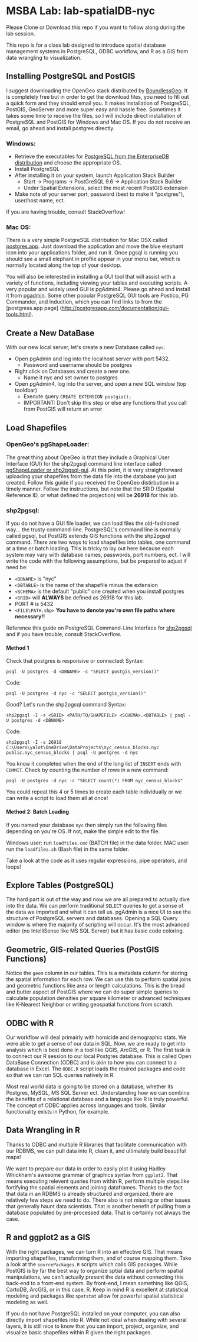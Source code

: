 # MSBA Lab: lab-spatialDB-nyc
Please Clone or Download this repo if you want to follow along during the lab session.

This repo is for a class lab designed to introduce spatial database management systems in PostgreSQL, ODBC workflow, and R as a GIS from data wrangling to visualization.

## Installing PostgreSQL and PostGIS

I suggest downloading the OpenGeo stack distributed by [BoundlessGeo](http://boundlessgeo.com/products/downloads/).  It is completely free but in order to get the download files, you need to fill out a quick form and they should email you.  It makes installation of PostgreSQL, PostGIS, GeoServer and more super easy and hassle free.  Sometimes it takes some time to receive the files, so I will include direct installation of PostgreSQL and PostGIS for Windows and Mac OS.  If you do not receive an email, go ahead and install postgres directly.

### Windows:

* Retrieve the executables for [PostgreSQL from the EnterpriseDB distribution](http://www.enterprisedb.com/products-services-training/pgdownload) and choose the appropriate OS.
* Install PostgreSQL
* After installing it on your system, launch Application Stack Builder
  * Start -> Programs -> PostGreSQL 9.6 -> Application Stack Builder
  * Under Spatial Extensions, select the most recent PostGIS extension
* Make note of your server port, password (best to make it "postgres"), user/host name, ect.

If you are having trouble, consult StackOverflow!

### Mac OS:

There is a very simple PostgreSQL distribution for Mac OSX called [postgres.app](http://postgresapp.com).  Just download the application and move the blue elephant icon into your applications folder, and run it.  Once pgsql is running you should see a small elephant in profile appear in your menu bar, which is normally located along the top of your desktop.  

You will also be interested in installing a GUI tool that will assist with a variety of functions, including viewing your tables and executing scripts.  A very popular and widely used GUI is pgAdmin4.  Please go ahead and install it from [pgadmin](https://www.pgadmin.org/download/macos4.php).  Some other popular PostgreSQL GUI tools are Postico, PG Commander, and Induction, which you can find links to from the [postgress.app page] (http://postgresapp.com/documentation/gui-tools.html).

## Create a New DataBase

With our new local server, let's create a new Database called `nyc`.
* Open pgAdmin and log into the localhost server with port 5432.
  * Password and username should be postgres
* Right click on Databases and create a new one.
  * Name it nyc and set owner to postgres
* Open pgAdmin4, log into the server, and open a new SQL window (top tooldbar)
  * Execute query `CREATE EXTENSION postgis();`
  * IMPORTANT: Don't skip this step or else any functions that you call from PostGIS will return an error

## Load Shapefiles

### OpenGeo's pgShapeLoader:

The great thing about OpeGeo is that they include a Graphical User Interface (GUI) for the shp2pgsql command line interface called [pgShapeLoader or shp2pgsql-gui](http://suite.opengeo.org/opengeo-docs/dataadmin/pgGettingStarted/pgshapeloader.html).  At this point, it is very straightforward uploading your shapefiles from the data file into the database you just created.  Follow this guide if you received the OpenGeo distirbution in a timely manner.  Follow the instructions, but note that the SRID (Spatial Reference ID, or what defined the projection) will be **26918** for this lab.

### shp2pgsql:

If you do not have a GUI file loader, we can load files the old-fashioned way... the trusty command-line.  PostgreSQL's command line is normally called pgsql, but PostGIS extends GIS functions with the shp2pgsql command.  There are two ways to load shapefiles into tables, one command at a time or batch loading.  This is tricky to lay out here because each system may vary with database names, passwords, port numbers, ect.  I will write the code with the following assumptions, but be prepared to adjust if need be:
* `<DBNAME>` is "nyc"
* `<DBTABLE>` is the name of the shapefile minus the extension
* `<SCHEMA>` is the default "public" one created when you install postgres
* `<SRID>` will **ALWAYS** be defined as 26918 for this lab.
* PORT # is 5432
* `<FILE\PATH.shp>` **You have to denote you're own file paths where necessary!!**

Reference this guide on PostgreSQL Command-Line Interface for [shp2pgsql](http://suite.opengeo.org/opengeo-docs/dataadmin/pgGettingStarted/shp2pgsql.html) and if you have trouble, consult StackOverflow.

#### Method 1
Check that postgres is responsive or connected:
Syntax: 
```
psql -U postgres -d <DBNAME> -c "SELECT postgis_version()"
```
Code: 
```
psql -U postgres -d nyc -c "SELECT postgis_version()"
```

Good? Let's run the shp2pgsql command
Syntax: 
```
shp2pgsql -I -s <SRID> <PATH/TO/SHAPEFILE> <SCHEMA>.<DBTABLE> | psql -U postgres -d <DBNAME>
```
Code: 
```
shp2pgsql -I -s 26918 C:\Users\yalot\OneDrive\DataProjects\nyc_census_blocks.nyc public.nyc_census_blocks | psql -U postgres -d nyc
```

You know it completed when the end of the long list of `INSERT` ends with `COMMIT`.  Check by counting the number of rows in a new command:
```
psql -U postgres -d nyc -c "SELECT count(*) FROM nyc_census_blocks"
```
You could repeat this 4 or 5 times to create each table individually or we can write a script to load them all at once!

#### Method 2: Batch Loading
If you named your database `nyc` then simply run the following files depending on you're OS.  If not, make the simple edit to the file.

Windows user: run `loadfiles.cmd` (BATCH file) in the data folder.
MAC user:  run the `loadfiles.sh` (Bash file) in the same folder.

Take a look at the code as it uses regular expressions, pipe operators, and loops! 

## Explore Tables (PostgreSQL)
The hard part is out of the way and now we are all prepared to actually dive into the data.  We can perform traditional `SELECT` queries to get a sense of the data we imported and what it can tell us.  pgAdmin is a nice UI to see the structure of PostgreSQL servers and databases.  Opening a SQL Query window is where the majority of scripting will occur.  It's the most advanced editor (no IntelliSense like MS SQL Server) but it has basic code coloring.

## Geometric, GIS-related Queries (PostGIS Functions)

Notice the `geom` column in our tables.  This is a metadata column for storing the spatial information for each row.  We can use this to perform spatial joins and geometric functions like area or length calculations.  This is the bread and butter aspect of PostGIS where we can do super simple queries to calculate population densities per square kilometer or advanced techniques like K-Nearest Neighbor or writing geospatial functions from scratch.

## ODBC with R

Our workflow will deal primairly with homicide and demographic stats.  We were able to get a sense of our data in SQL.  Now, we are ready to get into analysis which is best done in a tool like QGIS, ArcGIS, or R.  The first task is to connect our R session to our local Postgres database.  This is called Open DataBase Connection (ODBC) and is akin to how you can connect to a database in Excel.  The `ODBC.R` script loads the reuired packages and code so that we can run SQL queries natively in R.

Most real world data is going to be stored on a database, whether its Postgres, MySQL, MS SQL Server ect.  Understanding how we can combine the benefits of a relational database and a language like R is truly powerful.  The concept of ODBC applies across languages and tools.  Similar functionality exists in Python, for example.

## Data Wrangling in R 

Thanks to ODBC and multiple R libraries that facilitate communication with our RDBMS, we can pull data into R, clean it, and ultimately build beautiful maps!

We want to prepare our data in order to easily plot it using Hadley Whickham's awesome grammar of graphics syntax from `ggplot2`.  That means executing relevent queries from within R, perform multiple steps like fortifying the spatial elements and joining dataframes.  Thanks to the fact that data in an RDBMS is already structured and organized, there are relatively few steps we need to do.  There also is not missing or other issues that generally haunt data scientists.  That is another benefit of pulling from a database populated by pre-processed data.  That is certainly not always the case.

## R and ggplot2 as a GIS
With the right packages, we can turn R into an effective GIS.  That means importing shapefiles, transforming them, and of course mapping them.  Take a look at the `sourcePackages.R` scripts which calls GIS packages.  While PostGIS is by far the best way to organize sptial data and perform spatial manipulations, we can't actually present the data without connecting this back-end to a front-end system.  By front-end, I mean something like QGIS, CartoDB, ArcGIS, or in this case, R.  Keep in mind R is excellent at statistical modeling and packages like `spatstat` allow for powerful spatial statistical modeling as well. 

If you do not have PostgreSQL installed on your computer, you can also directly import shapefiles into R.  While not ideal when dealing with several layers, it is still nice to know that you can import, project, organize, and visualize basic shapefiles within R given the right packages.
